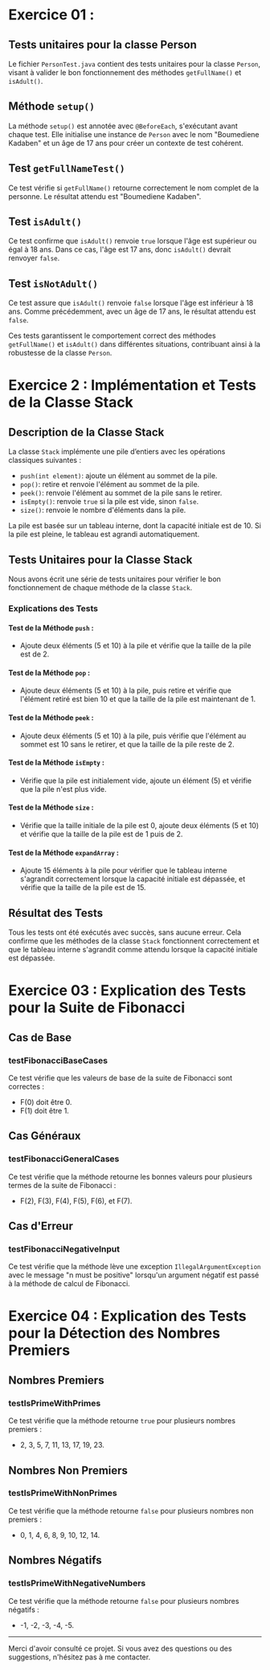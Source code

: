 # Exercice 01 :
## Tests unitaires pour la classe Person

Le fichier `PersonTest.java` contient des tests unitaires pour la classe `Person`, visant à valider le bon fonctionnement des méthodes `getFullName()` et `isAdult()`.

## Méthode `setup()`

La méthode `setup()` est annotée avec `@BeforeEach`, s'exécutant avant chaque test. Elle initialise une instance de `Person` avec le nom "Boumediene Kadaben" et un âge de 17 ans pour créer un contexte de test cohérent.

## Test `getFullNameTest()`

Ce test vérifie si `getFullName()` retourne correctement le nom complet de la personne. Le résultat attendu est "Boumediene Kadaben".

## Test `isAdult()`

Ce test confirme que `isAdult()` renvoie `true` lorsque l'âge est supérieur ou égal à 18 ans. Dans ce cas, l'âge est 17 ans, donc `isAdult()` devrait renvoyer `false`.

## Test `isNotAdult()`

Ce test assure que `isAdult()` renvoie `false` lorsque l'âge est inférieur à 18 ans. Comme précédemment, avec un âge de 17 ans, le résultat attendu est `false`.

Ces tests garantissent le comportement correct des méthodes `getFullName()` et `isAdult()` dans différentes situations, contribuant ainsi à la robustesse de la classe `Person`.

# Exercice 2 : Implémentation et Tests de la Classe Stack

## Description de la Classe Stack

La classe `Stack` implémente une pile d’entiers avec les opérations classiques suivantes :

- `push(int element)`: ajoute un élément au sommet de la pile.
- `pop()`: retire et renvoie l'élément au sommet de la pile.
- `peek()`: renvoie l'élément au sommet de la pile sans le retirer.
- `isEmpty()`: renvoie `true` si la pile est vide, sinon `false`.
- `size()`: renvoie le nombre d'éléments dans la pile.

La pile est basée sur un tableau interne, dont la capacité initiale est de 10. Si la pile est pleine, le tableau est agrandi automatiquement.

## Tests Unitaires pour la Classe Stack

Nous avons écrit une série de tests unitaires pour vérifier le bon fonctionnement de chaque méthode de la classe `Stack`.

### Explications des Tests

#### Test de la Méthode `push` :

- Ajoute deux éléments (5 et 10) à la pile et vérifie que la taille de la pile est de 2.

#### Test de la Méthode `pop` :

- Ajoute deux éléments (5 et 10) à la pile, puis retire et vérifie que l'élément retiré est bien 10 et que la taille de la pile est maintenant de 1.

#### Test de la Méthode `peek` :

- Ajoute deux éléments (5 et 10) à la pile, puis vérifie que l'élément au sommet est 10 sans le retirer, et que la taille de la pile reste de 2.

#### Test de la Méthode `isEmpty` :

- Vérifie que la pile est initialement vide, ajoute un élément (5) et vérifie que la pile n'est plus vide.

#### Test de la Méthode `size` :

- Vérifie que la taille initiale de la pile est 0, ajoute deux éléments (5 et 10) et vérifie que la taille de la pile est de 1 puis de 2.

#### Test de la Méthode `expandArray` :

- Ajoute 15 éléments à la pile pour vérifier que le tableau interne s'agrandit correctement lorsque la capacité initiale est dépassée, et vérifie que la taille de la pile est de 15.

## Résultat des Tests

Tous les tests ont été exécutés avec succès, sans aucune erreur. Cela confirme que les méthodes de la classe `Stack` fonctionnent correctement et que le tableau interne s'agrandit comme attendu lorsque la capacité initiale est dépassée.

# Exercice 03 : Explication des Tests pour la Suite de Fibonacci

## Cas de Base

### testFibonacciBaseCases

Ce test vérifie que les valeurs de base de la suite de Fibonacci sont correctes :
- F(0) doit être 0.
- F(1) doit être 1.

## Cas Généraux

### testFibonacciGeneralCases

Ce test vérifie que la méthode retourne les bonnes valeurs pour plusieurs termes de la suite de Fibonacci :
- F(2), F(3), F(4), F(5), F(6), et F(7).

## Cas d'Erreur

### testFibonacciNegativeInput

Ce test vérifie que la méthode lève une exception `IllegalArgumentException` avec le message "n must be positive" lorsqu'un argument négatif est passé à la méthode de calcul de Fibonacci.

# Exercice 04 : Explication des Tests pour la Détection des Nombres Premiers

## Nombres Premiers

### testIsPrimeWithPrimes

Ce test vérifie que la méthode retourne `true` pour plusieurs nombres premiers :
- 2, 3, 5, 7, 11, 13, 17, 19, 23.

## Nombres Non Premiers

### testIsPrimeWithNonPrimes

Ce test vérifie que la méthode retourne `false` pour plusieurs nombres non premiers :
- 0, 1, 4, 6, 8, 9, 10, 12, 14.

## Nombres Négatifs

### testIsPrimeWithNegativeNumbers

Ce test vérifie que la méthode retourne `false` pour plusieurs nombres négatifs :
- -1, -2, -3, -4, -5.


---

Merci d'avoir consulté ce projet. Si vous avez des questions ou des suggestions, n'hésitez pas à me contacter.
